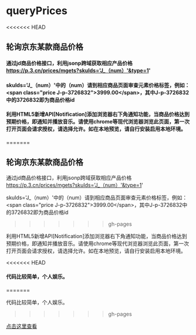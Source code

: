 ﻿# queryPrices
<<<<<<< HEAD
## 轮询京东某款商品价格

#### 通过jd商品价格接口，利用jsonp跨域获取相应产品价格 https://p.3.cn/prices/mgets?skuIds='J_（num）'&type=1'

#### skuIds='J_（num）'中的（num）请到相应商品页面审查元素价格标签，例如：\<span class="price J-p-3726832"\>3999.00\<\/span\>，其中J-p-3726832中的3726832即为商品价格id

#### 利用HTML5新增API[Notification]添加浏览器右下角通知功能，当商品价格达到预期价格，即通知并播放音乐。请使用chrome等现代浏览器浏览此页面，第一次打开页面会请求授权，请选择允许。如在本地预览，请自行安装启用本地环境。
=======

## 轮询京东某款商品价格

通过jd商品价格接口，利用jsonp跨域获取相应产品价格 https://p.3.cn/prices/mgets?skuIds='J_（num）'&type=1'

skuIds='J_（num）'中的（num）请到相应商品页面审查元素价格标签，例如：\<span class="price J-p-3726832"\>3999.00\<\/span\>，其中J-p-3726832中的3726832即为商品价格id
>>>>>>> gh-pages

利用HTML5新增API[Notification]添加浏览器右下角通知功能，当商品价格达到预期价格，即通知并播放音乐。请使用chrome等现代浏览器浏览此页面，第一次打开页面会请求授权，请选择允许。如在本地预览，请自行安装启用本地环境。

<<<<<<< HEAD
#### 代码比较简单，个人娱乐。
=======

代码比较简单，个人娱乐。
>>>>>>> gh-pages

[点击这里查看](https://sunbf1987.github.io/queryPrices/jd_prices/index.html "京东iPhone价格")
